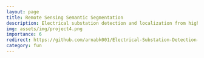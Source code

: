 ```yaml
---
layout: page
title: Remote Sensing Semantic Segmentation
description: Electrical substation detection and localization from high resolution satellite images 
img: assets/img/project4.png
importance: 6
redirect: https://github.com/arnabk001/Electrical-Substation-Detection-from-Satellite-Images/tree/main
category: fun
---
```



